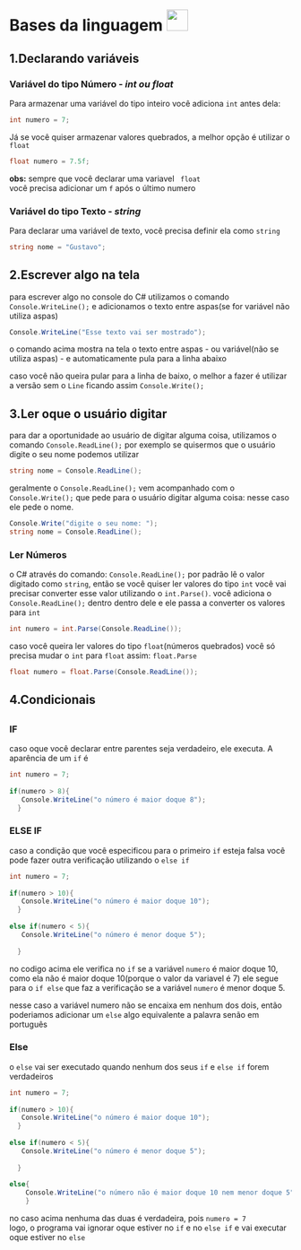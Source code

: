 <h1>
Bases da linguagem 
<img width="38" height="38" src="https://user-images.githubusercontent.com/59585859/172028663-4f118447-3888-44c0-95d6-fa0d850499d5.png">
</h1>



<h2>1.Declarando variáveis</h2>

<h3>Variável do tipo Número - <i>int ou float</i></h3>
Para armazenar uma variável do tipo inteiro você adiciona <code>int</code> antes dela:

```c#
int numero = 7;
```

Já se você quiser armazenar valores quebrados, a melhor opção é utilizar o <code>float</code>

```c#
float numero = 7.5f;
```
<b>obs:</b> sempre que você declarar uma variavel <code> float </code> você precisa adicionar um <code>f</code> após o último numero 


<h3>Variável do tipo Texto - <i>string</i> </h3>

Para declarar uma variável de texto, você precisa definir ela como <code>string</code>


```c#
string nome = "Gustavo";
```

<h2>2.Escrever algo na tela </h2>

para escrever algo no console do C# utilizamos o comando <code>Console.WriteLine();</code> e adicionamos o texto entre aspas(se for variável não utiliza aspas)

```c#
Console.WriteLine("Esse texto vai ser mostrado");
```

o comando acima mostra na tela o texto entre aspas - ou variável(não se utiliza aspas) - e automaticamente pula para a linha abaixo

caso você não queira pular para a linha de baixo, o melhor a fazer é utilizar a versão sem o <code>Line</code> ficando assim <code>Console.Write();</code> 

<h2>3.Ler oque o usuário digitar</h2>
para dar a oportunidade ao usuário de digitar alguma coisa, utilizamos o comando <code>Console.ReadLine();</code> 
por exemplo se quisermos que o usuário digite o seu nome podemos utilizar

```c#
string nome = Console.ReadLine(); 
```

geralmente o <code>Console.ReadLine();</code> vem acompanhado com o <code>Console.Write();</code> que pede para o usuário digitar alguma coisa: nesse caso ele pede o nome.

```c#
Console.Write("digite o seu nome: ");
string nome = Console.ReadLine(); 
```

<h3>Ler Números</h3>
o C# através do comando: <code>Console.ReadLine();</code> por padrão lê o valor digitado como <code>string</code>, então se você quiser ler valores do tipo <code>int</code>
você vai precisar converter esse valor utilizando o <code>int.Parse()</code>. você adiciona o <code>Console.ReadLine();</code> dentro dentro dele e ele passa a converter os
valores para <code>int</code>

```c#
int numero = int.Parse(Console.ReadLine());
```
caso você queira ler valores do tipo <code>float</code>(números quebrados) você só precisa mudar o <code>int</code> para <code>float</code> assim: <code>float.Parse</code>

```c#
float numero = float.Parse(Console.ReadLine());
```
 
<h2>4.Condicionais<h2>
  
<h3>IF</h3>
caso oque você declarar entre parentes seja verdadeiro, ele executa.
A aparência de um <code>if</code> é
  
```c#
int numero = 7;
  
if(numero > 8){
   Console.WriteLine("o número é maior doque 8");
  }
```

<h3>ELSE IF</h3>
caso a condição que você especificou para o primeiro <code>if</code> esteja falsa você pode fazer outra verificação utilizando o <code>else if</code>

```c#
int numero = 7; 
  
if(numero > 10){
   Console.WriteLine("o número é maior doque 10");
  }
  
else if(numero < 5){
   Console.WriteLine("o número é menor doque 5");
                    
  }
```
no codigo acima ele verifica no <code>if</code> se a variável <code>numero</code> é maior doque 10, como ela não é maior doque 10(porque o valor da variavel é 7) ele segue 
para o <code>if else</code> que faz a verificação se a variável <code>numero</code> é menor doque 5.
  
nesse caso a variável numero não se encaixa em nenhum dos dois, então poderiamos adicionar um <code>else</code> algo equivalente a palavra senão em português
  
  
<h3>Else</h3>

o <code>else</code> vai ser executado quando nenhum dos seus <code>if</code> e <code>else if</code> forem verdadeiros
```c#
int numero = 7; 
  
if(numero > 10){
   Console.WriteLine("o número é maior doque 10");
  }
  
else if(numero < 5){
   Console.WriteLine("o número é menor doque 5");
                    
  }
                    
else{
    Console.WriteLine("o número não é maior doque 10 nem menor doque 5")
    }
```
no caso acima nenhuma das duas é verdadeira, pois <code>numero = 7 </code> logo, o programa vai ignorar oque estiver no <code>if</code> e no <code>else if</code> e vai executar oque estiver
no <code>else</code>
              
